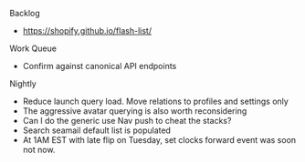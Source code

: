 Backlog
* https://shopify.github.io/flash-list/

Work Queue
* Confirm against canonical API endpoints

Nightly
* Reduce launch query load. Move relations to profiles and settings only
* The aggressive avatar querying is also worth reconsidering
* Can I do the generic use Nav push to cheat the stacks?
* Search seamail default list is populated
* At 1AM EST with late flip on Tuesday, set clocks forward event was soon not now.
